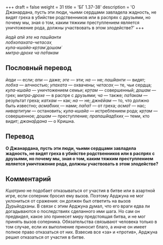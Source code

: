 +++
draft = false
weight = 31
title = 'БГ 1.37-38'
description = 'О Джанардана, пусть эти люди, чьими сердцами завладела жадность, не видят греха в убийстве родственников или в распрях с друзьями, но почему мы, зная о том, каким тяжким преступлением является уничтожение рода, должны участвовать в этом злодействе?'
+++

_йадй апй эте на паш́йанти  
лобхопахата-четасах̣  
кула-кшайа-кр̣там̇ дошам̇  
митра-дрохе ча па̄такам_

## Пословный перевод

_йади_ — если; _апи_ — даже; _эте_ — эти; _на_ — не; _паш́йанти_ — видят; _лобха_ — алчностью; _упахата_ — охвачены; _четасах̣_ — те, чьи сердца; _кула_\-_кшайа_ — уничтожением семьи; _кр̣там_ — совершенный; _дошам_ — грех; _митра_\-_дрохе_ — в распре с друзьями; _ча_ — также; _па̄такам_ — результат греха; _катхам_ — как; _на_ — не; _джн̃ейам_ — то, что должно быть известно; _асма̄бхих̣_ — нами; _па̄па̄т_ — от греха; _асма̄т_ — нас; _нивартитум_ — остановить; _кула_\-_кшайа_ — истреблением рода; _кр̣там_ — совершенное; _дошам_ — преступление; _прапаш́йадбхих̣_ — теми, кто видит; _джана̄рдана_ — о Кришна.

## Перевод

**О Джанардана, пусть эти люди, чьими сердцами завладела жадность, не видят греха в убийстве родственников или в распрях с друзьями, но почему мы, зная о том, каким тяжким преступлением является уничтожение рода, должны участвовать в этом злодействе?**

## Комментарий

_Кшатрию_ не подобает отказываться от участия в битве или в азартной игре, если соперник бросил ему вызов. Поэтому Арджуна не мог уклониться от сражения: он должен был ответить на вызов Дурьйодханы. В связи с этим Арджуна думал, что его враги едва ли догадываются о последствиях сделанного ими шага. Но сам он предвидел, какое зло принесет миру предстоящая битва, и не мог принять вызов соперника. Обязательства связывают человека только в том случае, если их выполнение приносит благо, а иначе он имеет полное право отказаться от них. Взвесив все «за» и «против», Арджуна решил отказаться от участия в битве.
